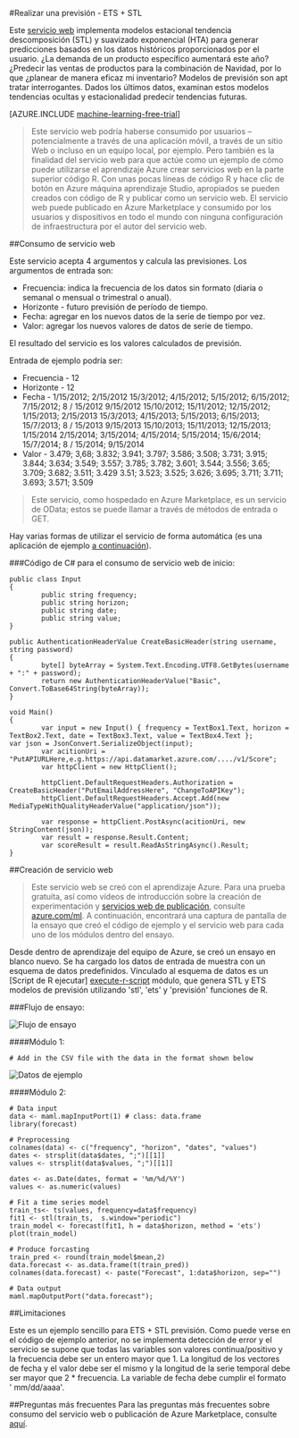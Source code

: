 <properties 
    pageTitle="Realizar una previsión - ETS + STL | Microsoft Azure" 
    description="Realizar una previsión - ETS + STL" 
    services="machine-learning" 
    documentationCenter="" 
    authors="xueshanz" 
    manager="jhubbard" 
    editor="cgronlun"/>

<tags 
    ms.service="machine-learning" 
    ms.workload="data-services" 
    ms.tgt_pltfrm="na" 
    ms.devlang="na" 
    ms.topic="article" 
    ms.date="08/17/2016" 
    ms.author="yijichen"/> 

#<a name="forecasting---ets--stl"></a>Realizar una previsión - ETS + STL  

Este [servicio web]( https://datamarket.azure.com/dataset/aml_labs/demand_forecast) implementa modelos estacional tendencia descomposición (STL) y suavizado exponencial (HTA) para generar predicciones basados en los datos históricos proporcionados por el usuario. ¿La demanda de un producto específico aumentará este año? ¿Predecir las ventas de productos para la combinación de Navidad, por lo que ¿planear de manera eficaz mi inventario? Modelos de previsión son apt tratar interrogantes. Dados los últimos datos, examinan estos modelos tendencias ocultas y estacionalidad predecir tendencias futuras. 


[AZURE.INCLUDE [machine-learning-free-trial](../../includes/machine-learning-free-trial.md)] 
 
>Este servicio web podría haberse consumido por usuarios – potencialmente a través de una aplicación móvil, a través de un sitio Web o incluso en un equipo local, por ejemplo. Pero también es la finalidad del servicio web para que actúe como un ejemplo de cómo puede utilizarse el aprendizaje Azure crear servicios web en la parte superior código R. Con unas pocas líneas de código R y hace clic de botón en Azure máquina aprendizaje Studio, apropiados se pueden creados con código de R y publicar como un servicio web. El servicio web puede publicado en Azure Marketplace y consumido por los usuarios y dispositivos en todo el mundo con ninguna configuración de infraestructura por el autor del servicio web.  
 
##<a name="consumption-of-web-service"></a>Consumo de servicio web 

Este servicio acepta 4 argumentos y calcula las previsiones.
Los argumentos de entrada son:

* Frecuencia: indica la frecuencia de los datos sin formato (diaria o semanal o mensual o trimestral o anual).
* Horizonte - futuro previsión de período de tiempo.
* Fecha: agregar en los nuevos datos de la serie de tiempo por vez.
* Valor: agregar los nuevos valores de datos de serie de tiempo.

El resultado del servicio es los valores calculados de previsión.
 
Entrada de ejemplo podría ser: 

* Frecuencia - 12
* Horizonte - 12
* Fecha - 1/15/2012; 2/15/2012 15/3/2012; 4/15/2012; 5/15/2012; 6/15/2012; 7/15/2012; 8 / 15/2012 9/15/2012 15/10/2012; 15/11/2012; 12/15/2012; 1/15/2013; 2/15/2013 15/3/2013; 4/15/2013; 5/15/2013; 6/15/2013; 15/7/2013; 8 / 15/2013 9/15/2013 15/10/2013; 15/11/2013; 12/15/2013; 1/15/2014 2/15/2014; 3/15/2014; 4/15/2014; 5/15/2014; 15/6/2014; 15/7/2014; 8 / 15/2014; 9/15/2014
* Valor - 3.479; 3,68; 3.832; 3.941; 3.797; 3.586; 3.508; 3.731; 3.915; 3.844; 3.634; 3.549; 3.557; 3.785; 3.782; 3.601; 3.544; 3.556; 3.65; 3.709; 3.682; 3.511; 3.429 3.51; 3.523; 3.525; 3.626; 3.695; 3.711; 3.711; 3.693; 3.571; 3.509

>Este servicio, como hospedado en Azure Marketplace, es un servicio de OData; estos se puede llamar a través de métodos de entrada o GET. 

Hay varias formas de utilizar el servicio de forma automática (es una aplicación de ejemplo [a continuación](http://microsoftazuremachinelearning.azurewebsites.net/StlEtsForecasting.aspx )).

###<a name="starting-c-code-for-web-service-consumption"></a>Código de C# para el consumo de servicio web de inicio:

    public class Input
    {
            public string frequency;
            public string horizon;
            public string date;
            public string value;
    }
    
    public AuthenticationHeaderValue CreateBasicHeader(string username, string password)
    {
            byte[] byteArray = System.Text.Encoding.UTF8.GetBytes(username + ":" + password);
            return new AuthenticationHeaderValue("Basic", Convert.ToBase64String(byteArray));
    }
    
    void Main()
    {
            var input = new Input() { frequency = TextBox1.Text, horizon = TextBox2.Text, date = TextBox3.Text, value = TextBox4.Text };         var json = JsonConvert.SerializeObject(input);
            var acitionUri = "PutAPIURLHere,e.g.https://api.datamarket.azure.com/..../v1/Score";
            var httpClient = new HttpClient();
    
            httpClient.DefaultRequestHeaders.Authorization = CreateBasicHeader("PutEmailAddressHere", "ChangeToAPIKey");
            httpClient.DefaultRequestHeaders.Accept.Add(new MediaTypeWithQualityHeaderValue("application/json"));
    
            var response = httpClient.PostAsync(acitionUri, new StringContent(json));
            var result = response.Result.Content;
            var scoreResult = result.ReadAsStringAsync().Result;
    }


##<a name="creation-of-web-service"></a>Creación de servicio web 

>Este servicio web se creó con el aprendizaje Azure. Para una prueba gratuita, así como vídeos de introducción sobre la creación de experimentación y [servicios web de publicación](machine-learning-publish-a-machine-learning-web-service.md), consulte [azure.com/ml](http://azure.com/ml). A continuación, encontrará una captura de pantalla de la ensayo que creó el código de ejemplo y el servicio web para cada uno de los módulos dentro del ensayo.

Desde dentro de aprendizaje del equipo de Azure, se creó un ensayo en blanco nuevo. Se ha cargado los datos de entrada de muestra con un esquema de datos predefinidos. Vinculado al esquema de datos es un [Script de R ejecutar] [ execute-r-script] módulo, que genera STL y ETS modelos de previsión utilizando 'stl', 'ets' y 'previsión' funciones de R. 

###<a name="experiment-flow"></a>Flujo de ensayo:

![Flujo de ensayo][2]

####<a name="module-1"></a>Módulo 1:
 
    # Add in the CSV file with the data in the format shown below 
![Datos de ejemplo][3]   

####<a name="module-2"></a>Módulo 2:

    # Data input
    data <- maml.mapInputPort(1) # class: data.frame
    library(forecast)
    
    # Preprocessing
    colnames(data) <- c("frequency", "horizon", "dates", "values")
    dates <- strsplit(data$dates, ";")[[1]]
    values <- strsplit(data$values, ";")[[1]]
    
    dates <- as.Date(dates, format = '%m/%d/%Y')
    values <- as.numeric(values)
    
    # Fit a time series model
    train_ts<- ts(values, frequency=data$frequency)
    fit1 <- stl(train_ts,  s.window="periodic")
    train_model <- forecast(fit1, h = data$horizon, method = 'ets')
    plot(train_model)
    
    # Produce forcasting
    train_pred <- round(train_model$mean,2)
    data.forecast <- as.data.frame(t(train_pred))
    colnames(data.forecast) <- paste("Forecast", 1:data$horizon, sep="")
    
    # Data output
    maml.mapOutputPort("data.forecast");

##<a name="limitations"></a>Limitaciones 

Este es un ejemplo sencillo para ETS + STL previsión. Como puede verse en el código de ejemplo anterior, no se implementa detección de error y el servicio se supone que todas las variables son valores continua/positivo y la frecuencia debe ser un entero mayor que 1. La longitud de los vectores de fecha y el valor debe ser el mismo y la longitud de la serie temporal debe ser mayor que 2 * frecuencia. La variable de fecha debe cumplir el formato ' mm/dd/aaaa'.

##<a name="faq"></a>Preguntas más frecuentes
Para las preguntas más frecuentes sobre consumo del servicio web o publicación de Azure Marketplace, consulte [aquí](machine-learning-marketplace-faq.md).

[1]: ./media/machine-learning-r-csharp-retail-demand-forecasting/retail-img1.png
[2]: ./media/machine-learning-r-csharp-retail-demand-forecasting/retail-img2.png
[3]: ./media/machine-learning-r-csharp-retail-demand-forecasting/retail-img3.png


<!-- Module References -->
[execute-r-script]: https://msdn.microsoft.com/library/azure/30806023-392b-42e0-94d6-6b775a6e0fd5/
 
